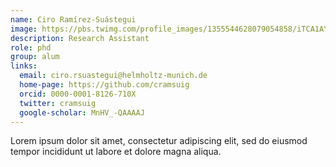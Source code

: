 ```yaml
---
name: Ciro Ramírez-Suástegui
image: https://pbs.twimg.com/profile_images/1355544628079054858/iTCA1AYr_400x400.jpg
description: Research Assistant
role: phd
group: alum
links:
  email: ciro.rsuastegui@helmholtz-munich.de
  home-page: https://github.com/cramsuig
  orcid: 0000-0001-8126-710X
  twitter: cramsuig
  google-scholar: MnHV_-QAAAAJ
---
```


Lorem ipsum dolor sit amet, consectetur adipiscing elit, sed do eiusmod tempor incididunt ut labore et dolore magna aliqua.
